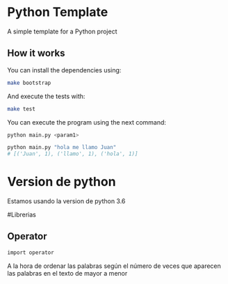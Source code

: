 # Python Template

A simple template for a Python project

## How it works

You can install the dependencies using:

```bash
make bootstrap
```

And execute the tests with:

```bash
make test
```

You can execute the program using the next command:

```bash
python main.py <param1>

python main.py "hola me llamo Juan"
# [('Juan', 1), ('llamo', 1), ('hola', 1)] 
```

# Version de python
Estamos usando la version de python 3.6

#Librerias
## Operator
```bash
import operator
```
A la hora de ordenar las palabras según el número de veces que aparecen las palabras en el texto de mayor a menor
